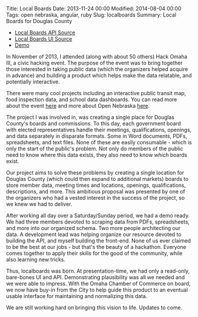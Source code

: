 Title: Local Boards
Date: 2013-11-24 00:00
Modified: 2014-08-04 00:00
Tags: open nebraska, angular, ruby
Slug: localboards
Summary: Local Boards for Douglas County

* [Local Boards API Source](https://github.com/noahkoch/api-localboards-org)
* [Local Boards UI Source](https://github.com/jhannah/localboards-ui-redux)
* [Demo](http://douglas.ne.localboards.org/)

In November of 2013, I attended (along with about 50 others) Hack Omaha III, a civic hacking event. The purpose of the event was to bring together those interested in taking public data (which the organizers helped acquire in advance) and building a product which helps make the data relatable, and potentially interactive.

There were many cool projects including an interactive public transit map, food inspection data, and school data dashboards. You can read more about the event [here](http://aviture.us.com/aviture-hosts-hack-omaha-iii-hack-with-a-vengance/) and more about Open Nebraska [here](http://opennebraska.io/).

The project I was involved in, was creating a single place for Douglas County's boards and commissions. To this day, each government board with elected representatives handle their meetings, qualifications, openings, and data separately in disparate formats. Some in Word documents, PDFs, spreadsheets, and text files. None of these are easily consumable - which is only the start of the public's problem. Not only do members of the public need to know where this data exists, they also need to know *which* boards exist.

Our project aims to solve these problems by creating a single location for Douglas County (which could then expand to additional markets) boards to store member data, meeting times and locations, openings, qualifications, descriptions, and more. This ambitious proposal was presented by one of the organizers who had a vested interest in the success of the project, so we knew we had to deliver.

After working all day over a Saturday/Sunday period, we had a demo ready. We had three members devoted to scraping data from PDFs, spreadsheets, and more into our organized schema. Two more people architecting our data. A development lead was helping organize our resource devoted to building the API, and myself building the front-end. None of us ever claimed to be the best at our jobs - but that's the beauty of a hackathon. Everyone comes together to apply their skills for the good of the community, while also learning new tricks.

Thus, localboards was born. At presentation-time, we had only a read-only, bare-bones UI and API. Demonstrating plausibility was all we needed and we were able to impress. With the Omaha Chamber of Commerce on board, we now have buy-in from the City to help guide this product to an eventual usable interface for maintaining and normalizing this data.

We are still working hard on bringing this vision to life. Updates to come.

